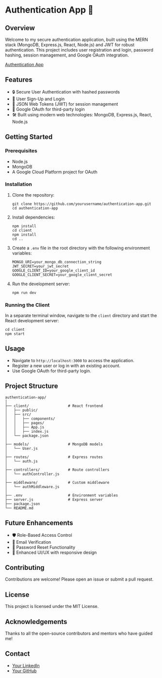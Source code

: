 <!DOCTYPE html>
<html lang="en">
<head>
    <meta charset="UTF-8">
    <meta name="viewport" content="width=device-width, initial-scale=1.0">
    <title>Authentication App README</title>
</head>
<body>

<h1>Authentication App 🚀</h1>

<h2>Overview</h2>
<p>Welcome to my secure authentication application, built using the MERN stack (MongoDB, Express.js, React, Node.js) and JWT for robust authentication. This project includes user registration and login, password hashing, session management, and Google OAuth integration.</p>
<a href="https://authentication-app-jlsh.onrender.com/">Authentication App</a>
<h2>Features</h2>
<ul>
    <li>🔒 Secure User Authentication with hashed passwords</li>
    <li>📧 User Sign-Up and Login</li>
    <li>🔑 JSON Web Tokens (JWT) for session management</li>
    <li>👤 Google OAuth for third-party login</li>
    <li>🛠️ Built using modern web technologies: MongoDB, Express.js, React, Node.js</li>
</ul>

<h2>Getting Started</h2>

<h3>Prerequisites</h3>
<ul>
    <li>Node.js</li>
    <li>MongoDB</li>
    <li>A Google Cloud Platform project for OAuth</li>
</ul>

<h3>Installation</h3>
<ol>
    <li>Clone the repository:
        <pre><code>git clone https://github.com/yourusername/authentication-app.git
cd authentication-app</code></pre>
    </li>
    <li>Install dependencies:
        <pre><code>npm install
cd client
npm install
cd ..</code></pre>
    </li>
    <li>Create a <code>.env</code> file in the root directory with the following environment variables:
        <pre><code>MONGO_URI=your_mongo_db_connection_string
JWT_SECRET=your_jwt_secret
GOOGLE_CLIENT_ID=your_google_client_id
GOOGLE_CLIENT_SECRET=your_google_client_secret</code></pre>
    </li>
    <li>Run the development server:
        <pre><code>npm run dev</code></pre>
    </li>
</ol>

<h3>Running the Client</h3>
<p>In a separate terminal window, navigate to the <code>client</code> directory and start the React development server:</p>
<pre><code>cd client
npm start</code></pre>

<h2>Usage</h2>
<ul>
    <li>Navigate to <code>http://localhost:3000</code> to access the application.</li>
    <li>Register a new user or log in with an existing account.</li>
    <li>Use Google OAuth for third-party login.</li>
</ul>

<h2>Project Structure</h2>
<pre><code>authentication-app/
│
├── client/                  # React frontend
│   ├── public/
│   ├── src/
│   │   ├── components/
│   │   ├── pages/
│   │   ├── App.js
│   │   ├── index.js
│   └── package.json
│
├── models/                  # MongoDB models
│   └── User.js
│
├── routes/                  # Express routes
│   └── auth.js
│
├── controllers/             # Route controllers
│   └── authController.js
│
├── middleware/              # Custom middleware
│   └── authMiddleware.js
│
├── .env                     # Environment variables
├── server.js                # Express server
├── package.json
└── README.md</code></pre>

<h2>Future Enhancements</h2>
<ul>
    <li>🛡️ Role-Based Access Control</li>
    <li>📧 Email Verification</li>
    <li>🔄 Password Reset Functionality</li>
    <li>🎨 Enhanced UI/UX with responsive design</li>
</ul>

<h2>Contributing</h2>
<p>Contributions are welcome! Please open an issue or submit a pull request.</p>

<h2>License</h2>
<p>This project is licensed under the MIT License.</p>

<h2>Acknowledgements</h2>
<p>Thanks to all the open-source contributors and mentors who have guided me!</p>

<h2>Contact</h2>
<ul>
    <li><a href="https://www.linkedin.com/in/yourprofile/">Your LinkedIn</a></li>
    <li><a href="https://github.com/yourusername">Your GitHub</a></li>
</ul>

</body>
</html>

